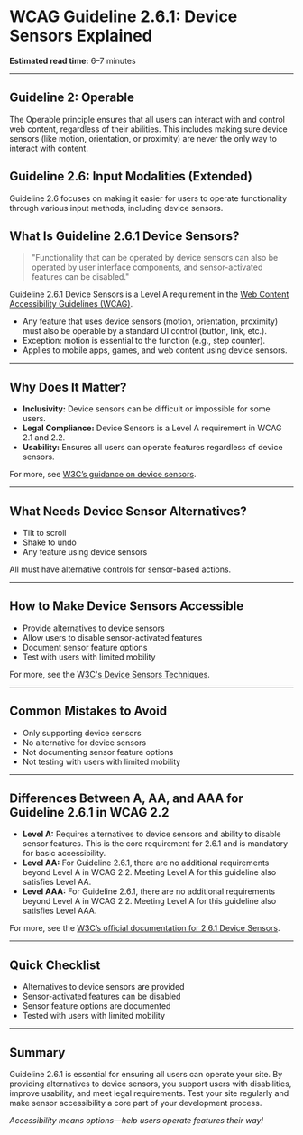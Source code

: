 <!--
title: WCAG Guideline 2.6.1: Device Sensors Explained
series: Making the Web Accessible for All
description: A practical guide to WCAG Guideline 2.6.1 (Device Sensors)—what it means, why it matters, and how to ensure users can operate functionality without relying on device sensors.
keywords: wcag 2.6.1, device sensors, accessibility, web standards, digital inclusion
image: WCAG-Series-2-6-1.png
imageAlt: Blue text on yellow background saying, "Web Content Accessibiilty Guiedlines (WCAG) 2.6.1 Explained, Device Sensors"
published: true
date: 2025-07-03
-->

# **WCAG Guideline 2.6.1: Device Sensors Explained**

**Estimated read time:** 6–7 minutes

---

## **Guideline 2: Operable**

The Operable principle ensures that all users can interact with and control web content, regardless of their abilities. This includes making sure device sensors (like motion, orientation, or proximity) are never the only way to interact with content.

## **Guideline 2.6: Input Modalities (Extended)**

Guideline 2.6 focuses on making it easier for users to operate functionality through various input methods, including device sensors.

## **What Is Guideline 2.6.1 Device Sensors?**

<!-- [Illustration: User operating a feature with a button instead of tilting device] -->

> "Functionality that can be operated by device sensors can also be operated by user interface components, and sensor-activated features can be disabled."

Guideline 2.6.1 Device Sensors is a Level A requirement in the [Web Content Accessibility Guidelines (WCAG)](https://www.w3.org/WAI/WCAG22/quickref/#device-sensors).

- Any feature that uses device sensors (motion, orientation, proximity) must also be operable by a standard UI control (button, link, etc.).
- Exception: motion is essential to the function (e.g., step counter).
- Applies to mobile apps, games, and web content using device sensors.

---

## **Why Does It Matter?**

<!-- [Infographic: User with limited mobility, button press, and device sensor] -->

- **Inclusivity:** Device sensors can be difficult or impossible for some users.
- **Legal Compliance:** Device Sensors is a Level A requirement in WCAG 2.1 and 2.2.
- **Usability:** Ensures all users can operate features regardless of device sensors.

For more, see [W3C’s guidance on device sensors](https://www.w3.org/WAI/WCAG22/Understanding/device-sensors.html).

---

## **What Needs Device Sensor Alternatives?**

<!-- [Grid: Tilt to scroll, shake to undo, all with button alternatives] -->

- Tilt to scroll
- Shake to undo
- Any feature using device sensors

All must have alternative controls for sensor-based actions.

---

## **How to Make Device Sensors Accessible**

<!-- [Side-by-side code snippets: Button alternative, sensor activation]
[Example: Settings panel for sensor features] -->

- Provide alternatives to device sensors
- Allow users to disable sensor-activated features
- Document sensor feature options
- Test with users with limited mobility

For more, see the [W3C's Device Sensors Techniques](https://www.w3.org/WAI/WCAG22/Techniques/general/G218).

---

## **Common Mistakes to Avoid**

<!-- [Do/Don't graphic: Left side with button alternative, right side with only sensor] -->

- Only supporting device sensors
- No alternative for device sensors
- Not documenting sensor feature options
- Not testing with users with limited mobility

---

## **Differences Between A, AA, and AAA for Guideline 2.6.1 in WCAG 2.2**

<!-- [Infographic: Three columns labeled A, AA, AAA with example requirements for each] -->

- **Level A:** Requires alternatives to device sensors and ability to disable sensor features. This is the core requirement for 2.6.1 and is mandatory for basic accessibility.
- **Level AA:** For Guideline 2.6.1, there are no additional requirements beyond Level A in WCAG 2.2. Meeting Level A for this guideline also satisfies Level AA.
- **Level AAA:** For Guideline 2.6.1, there are no additional requirements beyond Level A in WCAG 2.2. Meeting Level A for this guideline also satisfies Level AAA.

For more, see the [W3C’s official documentation for 2.6.1 Device Sensors](https://www.w3.org/WAI/WCAG22/Understanding/device-sensors.html).

---

## **Quick Checklist**

<!-- [Checklist graphic: Icons for each item (sensor, button, disable, etc.)] -->

- Alternatives to device sensors are provided
- Sensor-activated features can be disabled
- Sensor feature options are documented
- Tested with users with limited mobility

---

## **Summary**

<!-- [Illustration: User operating a feature with a button in a web app] -->

Guideline 2.6.1 is essential for ensuring all users can operate your site. By providing alternatives to device sensors, you support users with disabilities, improve usability, and meet legal requirements. Test your site regularly and make sensor accessibility a core part of your development process.

*Accessibility means options—help users operate features their way!*
